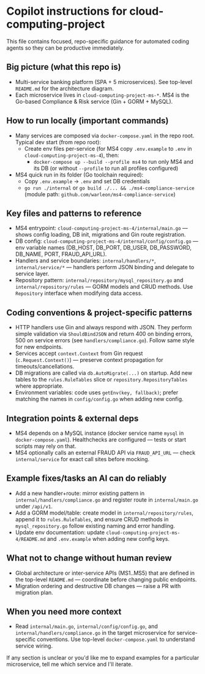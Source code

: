 <!--
Guidance for AI coding assistants working in this repository.
Keep this short, actionable, and focused on discoverable patterns.
-->

# Copilot instructions for cloud-computing-project

This file contains focused, repo-specific guidance for automated coding agents so they can be productive immediately.

## Big picture (what this repo is)

- Multi-service banking platform (SPA + 5 microservices). See top-level `README.md` for the architecture diagram.
- Each microservice lives in `cloud-computing-project-ms-*`. MS4 is the Go-based Compliance & Risk service (Gin + GORM + MySQL).

## How to run locally (important commands)

- Many services are composed via `docker-compose.yaml` in the repo root. Typical dev start (from repo root):
  - Create env files per-service (for MS4 copy `.env.example` to `.env` in `cloud-computing-project-ms-4`), then:
    - `docker-compose up --build --profile ms4` to run only MS4 and its DB (or without `--profile` to run all profiles configured)
- MS4 quick run in its folder (Go toolchain required):
  - Copy `.env.example` → `.env` and set DB credentials
  - `go run ./internal` or `go build ./... && ./ms4-compliance-service` (module path: `github.com/warleon/ms4-compliance-service`)

## Key files and patterns to reference

- MS4 entrypoint: `cloud-computing-project-ms-4/internal/main.go` — shows config loading, DB init, migrations and Gin route registration.
- DB config: `cloud-computing-project-ms-4/internal/config/config.go` — env variable names (DB_HOST, DB_PORT, DB_USER, DB_PASSWORD, DB_NAME, PORT, FRAUD_API_URL).
- Handlers and service boundaries: `internal/handlers/*`, `internal/service/*` — handlers perform JSON binding and delegate to service layer.
- Repository pattern: `internal/repository/mysql_repository.go` and `internal/repository/rules` — GORM models and CRUD methods. Use `Repository` interface when modifying data access.

## Coding conventions & project-specific patterns

- HTTP handlers use Gin and always respond with JSON. They perform simple validation via `ShouldBindJSON` and return 400 on binding errors, 500 on service errors (see `handlers/compliance.go`). Follow same style for new endpoints.
- Services accept `context.Context` from Gin request (`c.Request.Context()`) — preserve context propagation for timeouts/cancellations.
- DB migrations are called via `db.AutoMigrate(...)` on startup. Add new tables to the `rules.RuleTables` slice or `repository.RepositoryTables` where appropriate.
- Environment variables: code uses `getEnv(key, fallback)`; prefer matching the names in `config/config.go` when adding new config.

## Integration points & external deps

- MS4 depends on a MySQL instance (docker service name `mysql` in `docker-compose.yaml`). Healthchecks are configured — tests or start scripts may rely on that.
- MS4 optionally calls an external FRAUD API via `FRAUD_API_URL` — check `internal/service` for exact call sites before mocking.

## Example fixes/tasks an AI can do reliably

- Add a new handler+route: mirror existing pattern in `internal/handlers/compliance.go` and register route in `internal/main.go` under `/api/v1`.
- Add a GORM model/table: create model in `internal/repository/rules`, append it to `rules.RuleTables`, and ensure CRUD methods in `mysql_repository.go` follow existing naming and error handling.
- Update env documentation: update `cloud-computing-project-ms-4/README.md` and `.env.example` when adding new config keys.

## What not to change without human review

- Global architecture or inter-service APIs (MS1..MS5) that are defined in the top-level `README.md` — coordinate before changing public endpoints.
- Migration ordering and destructive DB changes — raise a PR with migration plan.

## When you need more context

- Read `internal/main.go`, `internal/config/config.go`, and `internal/handlers/compliance.go` in the target microservice for service-specific conventions. Use top-level `docker-compose.yaml` to understand service wiring.

If any section is unclear or you'd like me to expand examples for a particular microservice, tell me which service and I'll iterate.
